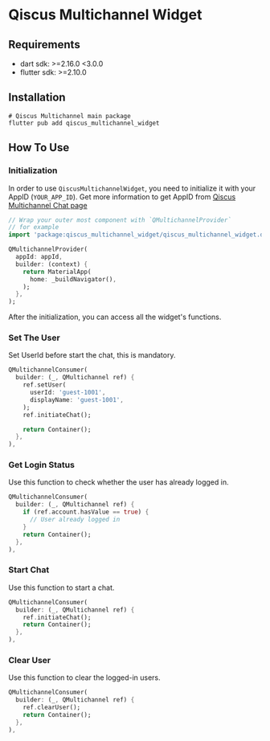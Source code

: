 # Qiscus Multichannel Widget

## Requirements

- dart sdk: >=2.16.0 <3.0.0
- flutter sdk: >=2.10.0

## Installation

```
# Qiscus Multichannel main package
flutter pub add qiscus_multichannel_widget
```

## How To Use

### Initialization

In order to use `QiscusMultichannelWidget`, you need to initialize it with your AppID (`YOUR_APP_ID`). Get more information to get AppID from [Qiscus Multichannel Chat page](https://multichannel.qiscus.com/)

```dart
// Wrap your outer most component with `QMultichannelProvider`
// for example
import 'package:qiscus_multichannel_widget/qiscus_multichannel_widget.dart';

QMultichannelProvider(
  appId: appId,
  builder: (context) {
    return MaterialApp(
      home: _buildNavigator(),
    );
  },
);
```

After the initialization, you can access all the widget's functions.

### Set The User

Set UserId before start the chat, this is mandatory.

```dart
QMultichannelConsumer(
  builder: (_, QMultichannel ref) {
    ref.setUser(
      userId: 'guest-1001',
      displayName: 'guest-1001',
    );
    ref.initiateChat();

    return Container();
  },
),
```

### Get Login Status

Use this function to check whether the user has already logged in.

```dart
QMultichannelConsumer(
  builder: (_, QMultichannel ref) {
    if (ref.account.hasValue == true) {
      // User already logged in
    }
    return Container();
  },
),
```

### Start Chat

Use this function to start a chat.

```dart
QMultichannelConsumer(
  builder: (_, QMultichannel ref) {
    ref.initiateChat();
    return Container();
  },
),
```

### Clear User

Use this function to clear the logged-in users.

```dart
QMultichannelConsumer(
  builder: (_, QMultichannel ref) {
    ref.clearUser();
    return Container();
  },
),
```
